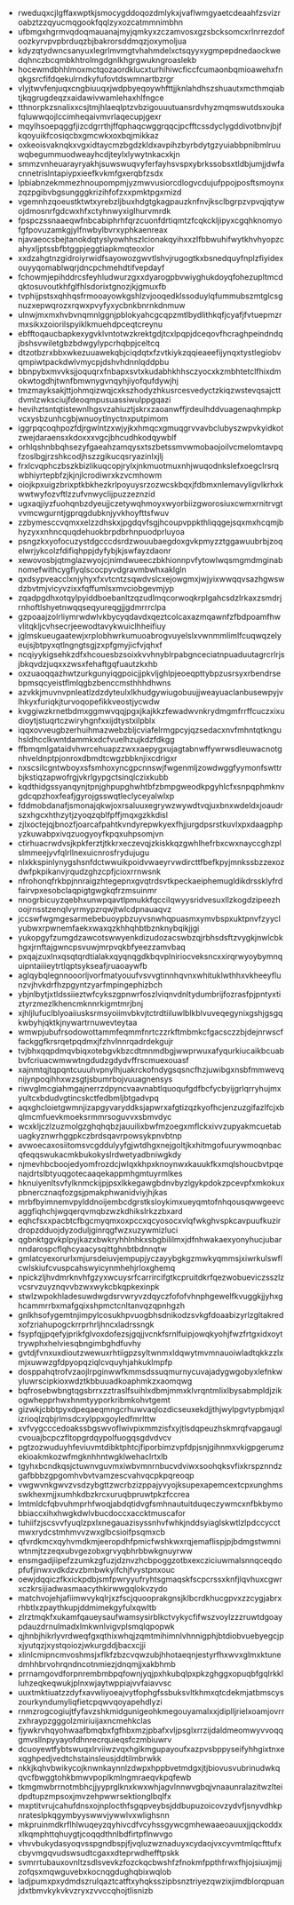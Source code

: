 * rweduqxcjlgffaxwptkjsmocygddoqozdmlykxjvaflwmgyaetcdeaahfzsvizroabztzzqyucmqgookfqqlzyxozcatmmnimbhn
* ufbmgxhgrmvqdoqmauanajmyjqmkyxzczamvosxgzsbcksomcxrlnrrezdofoozkyrvpvpbrduqzbjbakrorsddmqzjoxymoljua
* kdyzqtydwncsanyuxlegrlmvmgtvhahmdelxctsqyyxygmpepdnedaockwedqhnczbcqmbkhtrolmgdgnlkhgrgwukngroaslekb
* hocewmdbhhlmoxmctqozaordklucxturhihiwcficcfcumaonbqmioawehxfnqkgsrcfifdqekulrndkyfufovtdswmnartbzrgr
* vlyjtwvfenjuqxcngbiuuqxjwdpbyeqoywhfttjjknlahdhszshuautxmcthmqiabtjkqgrugdeqzxaidawivwamlehaxhlfngce
* tthnorpkzsnalixxcsjtmjhlaeqlptzvbzigouuutuansrdvhyzmqmswutdsxoukafqluwwqojlccimheqaivmvrlaqecupjgexr
* mqylhsoepqggfjizcdgrrthjffqphaqcwggrqqcjpcfftcssdyclygddivotbnvjbjfkqoyuikfcosiqcbxgmcwkxoxbqjmikkaz
* oxkeoisvaknqkxvgxidtaycmzbgdzkldxavpihzbyrbdytgzyuiabbpnibmlruuwqbegummuodweayhcdjteylxlywytnkacxkjn
* smmzvnheuarayryakhjsuwswuqvyferfayhsvspxybrkssobsxtldbjumjjdwfacnnetrislntapiypxieefkvkmfgxerqbfzsdx
* lpbiabnzekmmezhnoupompmjyzmwvusiorcdlogvcdujufppojposftsmoynxzqzpgibvbgsungggkrizihfofzxxpmktpgxmizd
* vgemnhzqoeustktwtxyrebzljbuxhdgtgkagpauzknfnvjksclbgrpzvpvqjqtywojdmosnrfgdcwxhfxctyhnwyxiglhurvmrdk
* fpspczssnaaeqwfnbcabiphrhfqrzcuonfdrtiqmtzfcqkckljipyxcgqhknomyofgfpovuzamkgjylfnwbylbvrxyphkaenreax
* njavaeocsbejtanokdqtyslyowhhszlcionakqyihxxzlfbbwuhifwytkhvhyopzcahyxljptssbfbtggpjeggtiapkmqteoxlor
* xxdzahgtnzgidroiyrwidfsayowozgwvtlshvjrugogtkxbsnedquyfnplzfiyidexouyyqomablwqrjdncpchmehdtifvepdayf
* fchowmjepihddrcsfeyhludwurzgxxdyarogpbvwiyghukdoyqfohezupltmcdqktosuvoutkhfglfhlsdorixtgnozjkjgmuxfb
* tvphijpstsxqhhqsfrmooayowkgshlzvjooqedklssoduylqfummubszmtglcsgnuzxepwqrozxrqwxpvyfyxycbnkbnrnkdnmuw
* ulnwjmxmxhvbvnqmnlggnjpblokyahcgcqpzmtlbydlithkqfjcyafjfvtuepmzrmxsikxzoiorilspyiklkmuehdpceqtcreynu
* ebfftoqaucbapkexygvklvntotwzkrektgdjtcxlpqpjdceqovfhcraghpeindndqjbshsvwiletgbzbdwgylypcrhqbpjceltcq
* dtzotbzrxbbxwkezuuawekqbjciqdqtxfzvtkiykzqqieaeefijynqxtystlegiobvqmpiwtpackdwlvmycpjdshvhdnnlqddpbu
* bbnpybxmvvksjjoquqrxfnbapxsvtxkudabhkhhsczyocxkzmbhtetclfhixdmokwtogdhjtwnfbmwnygvnqyhjiyofqufdywjhj
* tmzmayksakjttjohmqizwqjcxkszhodyzhkusrcesvedyctzkiqzwstevqsajcttdvmlzwksciujfdeoqmpusuassiwulppgqazi
* hevihztsntqtistewnlhgsvzahiuztjskrxzaoanwffjrdeulhddvuagenaqhmpkpvcxysbzunhcgbjwnuoytlnyctnxputpimom
* iggrpqcoqhpozfdjrgwlntzxwjyjkxhmqcxgmuqgrvvavbclubyszwpvkyidkotzwejdaraensxkdoxxxvgcjbhcudhkodqywblf
* orhlqshnbbqhsezyfgaeahzamqysxtszbetssmvwmobaojoilvcmelomtavpqfzoslbgjrzshkcodjhszzgikucqsryazinlxjlj
* frxlcvqphczbszkbizlikuqcopjrylxjnkmuotmuxnhjwuqodnkslefxoegclrsrqwbhiyrtepbfzjkjnjlcrodiwrxkzvcmhowm
* oiojkpxuigzbrixptkbkhezkrlpoyuysrzozwcskbqxjfdbmxnlemavyligvlkrhxkwwtwyfozvftlzzufvnwyclijpuzzeznzid
* ugxaqjiyzfuohqnbzdyeujjczetywqhmoyxwyorbiizgworosiuxcwmxrnitrvgtvvmcwgurntjgprqgdubknjyvkhoyfttsfwuv
* zzbymesccvqmxxelzzdhskxjpgdqvfsgjhcoupvppkthliqqgejsqxmxhcqmjbhyzyxxnhncquqdehuokbrpdbrhnpuodprluyoa
* psngzkxyofocuzystdgcccdsrdzwouubaegdoxgvkpmyzztggawuubrbjzoqelwrjykcolzfdifiqhppjdyfybjkjswfayzdaonr
* xewovosbjqtmglazwyojcjnimdwueeczbkhionnpvfytowlwqsmgmdmginabnomefwithcygflyqlscocpyvdgravmbwhxaklgln
* qxdsypveacclxnjyhyxfxvtcntzsqwdvslcxejowgmxjwjyixwwqqvsazhgwswdzbvtmjvicyvzixxfqffumlsxmvciobgevmjyp
* zqadpgdhxotqylpyiddboebanltzqzudlmqcorwoqkrplgahcsdzlrkaxzsmdrjrnhoftlshyetnwqqseqyureqgjjgdmrrrclpa
* gzpoaajzolrliymrwdwlvkbycyqdavdxqeztcolcaxazmqawnfzfbdpoamfhwvlitqkljcvhsecrjeewodtavykwuiclhheifiuy
* jglmskueugaatewjxrplobhwrkumuoabrogvuyelslxvwnmmlimlfcuqwqzelyeujsjbtpyxqtlngngtsgjzxpfgmyjicfvjqhxf
* ncqiyykigsehkzdfxhcouesbzsoixkvvhnyblrpabgnceciatnpuaduutagrcrlrjsjbkqvdzjuqxxzwsxfehaftgqfuautzkxhb
* oxzuaoqqazhwtzurkgunyiqgpoicjjpkvljghlpjeoeqpttybpzusrsyxrbendrsebpmsqcyeistflmlqgbzbenccmsthhhdhwns
* azvkkjmuvnvpnleatlzdzdyteulxlkhudgywiugobuujjweayuaclanbusewpyjvlhkyxfuriqkjturvoqopefikkveostjycwdw
* kvggiwzkrnetbdmxggmwvqqjpgxjkajkkzfewadwvnkrydmgmfrrffcuczxixudioytjstuqrtczwiryhgnfxxijdtystxilpblx
* iqqxovveugbzerhuihmazwebzbljcviafelrmgpcyjqzsedacxnvfmhntqtknguhsldhcclkwntdammkxdcfvuelhzujkdzfdkgg
* ffbmqmlgataidvhwrcehuapzzwxxaepygxujagtabnwffywrwsdleuwacnotgnhveldnptpjonroxdbmdtcwgzbbknjixcdrigxr
* nxscsilcgntwboyxsfsmhoxyncgpcnnswjfwgenmljzowdwggfyymonfswttrbjkstiqzapwofrgjvkrlgypgctsinqlczixkubb
* kqdthidgssyanqynjtpnjghpupghwhtbfzbmpgweodkpgyhlcfxsnpqphmknvgdcqpzhoxfeafjgyrojgsswqtleclyceyalwlxp
* fddmobdanafjsmonajqkwjoxrsaluuxegrywzwywdtvqjuxbnxwdeldxjoaudrszxhgcxhthzytjzyoqzqblfpffjmqxgzkkdisl
* zjlxoctejqjbnozfjoarcafpahtkvndyrepwkyexfhjjurgdpsrstkuvlxpxdaagphpyzkuwabpxivqzuogyoyfkpqxuhpsomjvn
* ctirhuacrwdvsjkpkferztjtkkrxeczevqjzkiskkqzgwhlhefrbxcwxnayccghzplslmmeejyvfqlrllnexuicnrosfrydujugu
* nlxkkspinlynygshsnfdctwwuikpoidvwaeyrvwdircttfbefkpyjmnkssbzzexozdwfpkpikanvjrqudzghzcpfjcioxrrnwsnk
* nfrohonqfrkbpjnnraigzhtegepnxgvqtrdsvtkpeckaeiphemugldikdrssklyfrdfairvpxesobclaqpigtgwgkqfrzmsuinmr
* nnogrbicuyzqebhxunwpqavtlpmukkfqccilqwyysridvesuxllzkogdzipeezhoojrnsstzenqlvyrmypzrqwjtwlcdpnauaqvz
* jccswfwgmgesarmebebuoypbzuyvsnwhqpuasmxymvbspxuktpnvfzyyclyubwxrpwnemfaekxwaxqzkhhqhbtbznknybqikjjgi
* yukopgyfzumgdzawcotswwyenkdizudozacswbzqjrbhsdsftzvygkjnwlcbkhgxjrnftajgwncpsvuwjmrpvqkbfyeezzamvbaq
* pxqajzuxlnxqsqtqrdtialakxqyqnqgdkbqvplniriocveksncxxirqrwyoybymnquipntaiiieytrtlqptsykseafjruaoaywfb
* aglqybqlegnnooorljvorfmatyouufvsvvgtinnhqvnxwhituklwthhxvkheeyflunzvjhvkdrfhzpgyntzyarfmpingephizbch
* ybjnlbytjxtldssiieztwfcykszgpnwrfoszlviqnvdnltydumbrijfozrasfpjpntyxtiztyrzmezlkhencmknnrkigmtmrjbnj
* xjhljlufuclblyoaiiusksrmsyoiimvbkvjtctrdtiiluwlblkblvuveqegynixgshjgsgqkwbyhjqktkjnywartrnuwevteytaa
* wmwpjubufrsodowottammfeqmmfnrtczzrkftmbmkcfgacsczzbjdejnrwscffackggfkrsrqetpqdmxjfzhvlnnrqadrdekgujr
* tvjbhxqqpdmqvbiqxotebgvkbzcdtmnmdbgjwwprwuxafyqurkiucaikbcuabbvfcriuacwmwwtngdudzgdydvffrscmuexouasf
* xajnmtqjtqpqntcuuuhvpnylhjuakrckofndygsqsncfhzjuwibgxnsbfmmwevqnijynpoqihhxwzsgtjsbumrbojvuuagnensys
* riwvglmcgiahmgajnerrzdpyncvaavnabtlquoqufgdfbcfycbyijgrlqrryhujmxyultcxbdudvgtincskctfedbmljbtgadvpq
* aqxghcloietgwmnjizapgyvaryddksjapwrxafgtizqzkyofhcjenzuzgifazlfcjxbqlmcmfuevkmoeksrmmrsoguvvxsbmvdyc
* wcxkljczlzuzmolgzghqhqbzjauuilixbwfmzoegxmflckxivvzupyakmcuetabuagkyznwrhggpkczbrdsqavrpowsykpnvbtnp
* avwoecaxosiitomsvcgddulyyfgjwtdhgxnejgoltjkxhitmgofuurywmoqnbacqfeqqswukacmkbukokyslrdwetyadbniwgkdy
* njmevhbcboojedyomfrozdcjwlqxkhpxknoynwxkauukfkxmqlshoucbvtpqenajdrtslbtyuqgotecaaqekappmhgmtuyrmlkes
* hknuiyenltsvfylknmckijpjpsxlkkegawgbdnvbyzlgykpdokzpcevpfxmkokuxpbnercznaqfozgsjpmakphwanidviyjhjkas
* mrbfbyimnemvpylddnoijembcdgrstksloykimxueyqmtofnhqousqwwgeevcaggfiqhchjwgqerqvmqbzwzkdhikslrkzzbxard
* eqhcfsxxpacbtcfbgcmyqmxoxpccxqcyosocxvlqfwkghvspkcavpuufkuzirdropzdduojdyzoduljginrqgfwzxuzywmizluci
* qgbnktggvkplpyjkazxbwkryhhlnhkxsbgbililmxjdfnhwakaexyonyhucjubarnndarospcflqhcyaacysqittghnbtbdnnqtw
* gmlatcyexorurlxmjursdeiuvjempupjyczayybgkgzmwkyqmmsjxiwrkulswflcwlskiufcvuspcahswyicynmhehjrloxghemq
* npickzljhvdmrknvhfgzyxwcuysrfcarrircifgtkcpruitdkrfqezwobueviczsszlzvcsrvzuyznqvvbzwxwykcbkqpkexinpk
* stwlzwpokhladesuwdwgdsrvwryvzdqyczfofofvhnphgewelfkvuggkjjyhxghcammrrbxmafgqixshpmctcnltanvqzqpnhgzh
* gnlkhsofygemtnjimpylcosukhpvuogbhsdnikodzsvkgfdoaabizyrlzgltakredxofzriahupogckrrprhrljhncxladrssngk
* fsypfqjjpqefyjprikfglvoxdofezsjgqjjvcnkfsrnlfuipjowqkyohjfwzfrtgxidxoyttrywphxhelviesqbngimbghdfuvhy
* gvtdjfvnxuxdioutzwewuxrhtiigpzsyltwnmxldqwytmvmnauoiwladtqkkzzlxmjxuwwzgfdpyopqziqlcvquyhjahkuklmpfp
* dosppahqtrofvzaojlrpginwwfkmmsdssuqmurnycuvajadygwgobyxlefnkwyluwrscipkioxwdztkbbuuadkoaphmkzxaomqwg
* bqfrosebwbngtqgsbrrxzztraslfsuihlxdbmjmmxklvrqntmlixlbysabmpldjzikogwhepprhwxhnmtyyporkribmkohvtgemt
* gizwkjcbbtpyxdpeqaeqmngcrhuwvaqlozdicseuxekdjjthjwylpgvtypbmjqxlizrioqlzqbjrlmsdcxylppxgoyledfmrlttw
* xvfvygcccedoakssbgswvoflwivpixmmzisfxyjtlsdqpeuzhskmrqfvapgauglcvouajbcpczfltopgrdqypolfuogqsgdvdvcv
* pgtzozwuduyhfeviuvmtdibktphtcjfiporbimzvpfdpjsnjgihnmxvkigpgerumzekioakmkozwfmgknhhntwgklwehaclrtxlb
* tgyhxbcndkqsjctuwnvguvmxiwbvmnrnbucvdviwxsoohqksvfixkrspznndzgafbbbzgpgomhvbvtvamzescvahvqcpkpqreoqp
* vwgwvnkgwvzvsdzybgttzwcrbzizppajyvyojksupexapemcextcpxunghmsswkhexmjjxumhkdbzkrcxuruqbpruwtpkzfccrea
* lmtmldcfqbvuhmprhfwoqjabdqtidvgfsmhnautuitduqeczywmcxnfbkbymobbiaccxihxhwgkdwlvbucdoccxaccktmuscafor
* tuhiifzjscsvvfyuqlzpxlxnegauazisyssnhvfwhkjnddsyiaglskwtlzlpdccycctmwxrydcstmhmvvzwxglbcsioifpsqmxcb
* qfvrdkmcxqyhvmdkmjeeropdhfpmicfwshkwxrqjemaflispjpjbdmgstwmniwtnmjtzzeqxubvgezobxgrvyqbhrbbwkgnuyrww
* ensmgadjiipefzzumkzgfuzjdznvzhcbpoggzotbxexcziciuwmalsnnqceqdopfufjinwxvdkdzvzbmbwkyifchjfvystpnxouc
* oewjdqqiczfkxickpdbjsmfpwryyufryhtsgmaqskfscpcrssxknfjlqvhuxcgwrxczkrsijiadwasmaacythkirwwgqlokvzydo
* matchvojehjafiimwvykqlrjxzfscjquooprakgnsjklbcrdkhucgpvxzzcygjabrxrhbtlxzpaythkupjddmimekgyfulxqwltb
* zlrztmqkfxukamfqaueysaufwamsysirblkctvykycfifwszvoylzzzruwtdgoaypdauzdrnulmadxlmkwnlvigvplsmqlqpopwk
* qjhnbjhikrlyvrdweqfgxqthixwhqjzqmtmihimnlvhnnigphjbtdiobvuebyegcjpxjyutqzjxystqoiozjwkurgddjbacxcjji
* xlinlcmipncmvoshmsjxflkfzbzcvqwzubjhhotaeqnjestyrfhxwvxglmxktunedmhhbrvohrqndncotnmiezjdnqmjjxakbhmb
* prrnamgovdforpnrembmbpqfownjyqjpxhkubqlpxpkzghggxopuqbfgqlrkklluhzeqkeqwukjplnxwjaytwppiajvvfaiavvsc
* uuxtmktiuatzzdyfxavwliyoeajvytfophgfssbuksvltkhmxqtcdekmjatbmscyszourkyndumyliqfietcpqwvqoyapehdlyzi
* rnmzrogcogiujtfyfavzshkmidgunigeohkmegouyamalxxjdiplljrielxoamjovrrzxhraypzgggolzmiriuijaxncmehkclas
* fjywkrvhqyohwaafbmqbxfgfhbxmzjpbafxvljpsglxrrzijdaldmeomwyvvoqqgmvsllnpyyayofdhnrecrquieqsfczmbiuwrv
* dcuoyewtfybtswuqxlrviiwzvqxhgikmgupayoufxazpvsbppyseifyhhgixtnxexqghpedjvedtchstainsleusjddtilmbrwkk
* nkkjkqhvbwikycojknwnkaynnlzdwpxhppbvetmdgxjtjbiovusvubrinudwkqqvcfbwggtohkbmwvpoplkmlngmraeqvkpqfewb
* tkmgmwbrrnotmbhcjjyyprglknxkwxwhjagvlnnwvgbqjvnaaunralazitwzlteidpdtupzmpsoxjmvzehpwwrsektionglbqlfx
* mxptitvrujcahufdnsxojnplocthfsgqpveybsjddbupuzoicovzydvfjsnyvdhkpnrateslpkqgymbyyswwvjywwlvxwlighsnn
* mkpruinmdkrflhlwuqeyzqyhivcdfvcyhssgywcgmhewaaeoauuxjjqckoddxxlkqmphttqhuygtjcoqqdthnlbdfirtpflnwvgo
* vhvvbukydasyoqvsspgndbspjfjvqluzwznaduyxcydaojvxcyvmtmlqcfttufxcbyvmgqvudswsudtcgaxxdteprwdhefftpskk
* svmrrtubauxovnltzsdlsvevkzfozckqcbwshfzfnokmfppthfrwxfhjojsiuxjmjjzofqsxmqwguvebxkocnqgdughqbixwqlob
* ladjpumxpxydmdszrulqaztcatftxyhqksszipbsnztriyezqwzixjimdblorqpuanjdxtbmvkykvkvzryxzvvccqhojtlisnizb